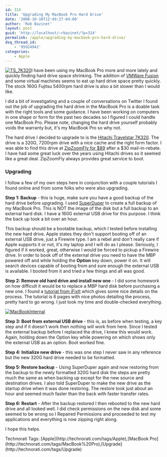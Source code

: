 ```yaml
---
id: 314
title: 'Upgrading My MacBook Pro Hard Drive'
date: '2008-10-10T12:49:27-04:00'
author: 'Rob Bazinet'
layout: post
guid: 'http://localhost/~rbazinet/?p=314'
permalink: /apple/upgrading-my-macbook-pro-hard-drive/
dsq_thread_id:
    - '95924942'
categories:
    - Apple
---
```


[![TS_7K320](http://accidentaltechnologist.com/files/media/image/WindowsLiveWriter/UpgradingMyMacBookProHardDrive_B0EF/TS_7K320_thumb.jpg)](http://accidentaltechnologist.com/files/media/image/WindowsLiveWriter/UpgradingMyMacBookProHardDrive_B0EF/TS_7K320_2.jpg)I have been using my MacBook Pro more and more lately and quickly finding hard drive space shrinking. The addition of [VMWare Fusion](http://www.vmware.com/products/fusion/) and some virtual machines seems to eat up hard drive space pretty quickly. The stock 160G Fujitsu 5400rpm hard drive is also a bit slower than I would like.

I did a bit of investigating and a couple of conversations on Twitter I found out the job of upgrading the hard drive in the MacBook Pro is a doable task with the right tools and some guidance. I have been working on computers in one shape or form for the past two decades so I figured I could handle one MacBook Pro. Please note, changing the hard drive yourself probably voids the warranty but, it's my MacBook Pro so why not.

The hard drive I decided to upgrade to is the [Hitachi Travelstar 7K320](http://www.hitachigst.com/portal/site/en/menuitem.57ddeb9b412fed7ac41d3814eac4f0a0/). The drive is a 320G, 7200rpm drive with a nice cache and the right form factor. I was able to find this drive at [ZipZoomFly for $89](http://www.zipzoomfly.com/jsp/ProductDetail.jsp?ProductCode=10008894&prodlist=celebros) after a $30 mail-in-rebate. I have had some great luck over the years using Hitachi drives so it seemed like a great deal. ZipZoomFly always provides great service to boot.

### Upgrading

I follow a few of my own steps here in conjunction with a couple tutorials I found online and from some folks who were also upgrading.

**Step 1: Backup** - this is huge, make sure you have a good backup of the hard drive before upgrading. I used [SuperDuper](http://www.shirt-pocket.com/SuperDuper/SuperDuperDescription.html) to create a full backup of my MacBook Pro. This is NOT the image of the disk but a full backup to an external hard disk. I have a 160G external USB drive for this purpose. I think the back up took a bit over an hour.

This backup should be a bootable backup, which I tested before installing the new hard drive. Apple states they don't support booting off of an external USB drive, just a Firewire type. I am a rebel and don't really care if Apple supports it or not, it's my laptop and I will do as I please. Seriously, I figured if it worked, great, otherwise I would be forced to pickup a Firewire drive. In order to book off of the external drive you need to have the MBP powered off and while holding the **Option** key down, power it on. It will search devices capable of booting from and sure enough the external USB is available. I booted from it and tried a few things and all was good.

**Step 2: Remove old hard drive and install new one** - I did some homework on how difficult it would be to replace a MBP hard disk before purchasing a new one. I found a [tutorial from iFixIt](http://www.ifixit.com/Guide/Mac/MacBook-Pro-15-Inch-Core-2-Duo/Hard-Drive-Replacement/115/10/Page-1) which gives some nice details on the process. The tutorial is 6 pages with nice photos detailing the process, pretty hard to go wrong. I just took my time and double-checked everything.

[![MacBookInternal](http://accidentaltechnologist.com/files/media/image/WindowsLiveWriter/UpgradingMyMacBookProHardDrive_B0EF/MacBookInternal_thumb.jpg)](http://accidentaltechnologist.com/files/media/image/WindowsLiveWriter/UpgradingMyMacBookProHardDrive_B0EF/MacBookInternal_2.jpg "http://blog.phatboyg.com/2008/07/18/hitachi-7k320-hard-disk-upgrade-in-macbook-pro/")

**Step 3: Boot from external USB drive** - this is, as before when testing, a key step and if it doesn't work then nothing will work from here. Since I tested the external backup before I replaced the drive, I knew this would work. Again, holding down the Option key while powering on which shows only the external USB as an option. Boot worked fine.

**Step 4: Initialize new drive** - this was one step I never saw in any reference but the new 320G hard drive needed to be formatted.

**Step 5: Restore backup** - Using SuperDuper again and now restoring from the backup to the newly formatted 320G hard disk the steps are pretty much the same as when backing up except for the new source and destination drives. I also told SuperDuper to make the new drive as the startup drive when it was done restoring. The restore took just about an hour and seemed much faster than the back with faster transfer rates.

**Step 6: Restart** - After the backup restored I then rebooted to the new hard drive and all looked well. I did check permissions on the new disk and some seemed to be wrong so I Repaired Permissions and proceeded to test my applications and everything is now zipping right along.

I hope this helps.

<div class="wlWriterSmartContent" id="scid:0767317B-992E-4b12-91E0-4F059A8CECA8:c1823e7e-8eee-417a-81b9-39bae3afb759" style="padding-right: 0px; display: inline; padding-left: 0px; padding-bottom: 0px; margin: 0px; padding-top: 0px">Technorati Tags: [Apple](http://technorati.com/tags/Apple),[MacBook Pro](http://technorati.com/tags/MacBook%20Pro),[Upgrade](http://technorati.com/tags/Upgrade)</div>